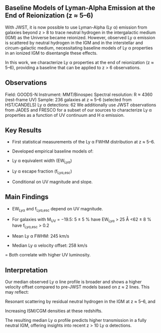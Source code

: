 ## Baseline Models of Lyman-Alpha Emission at the End of Reionization (z ≈ 5–6)

With JWST, it is now possible to use Lyman-Alpha (Ly α) emission from galaxies beyond z > 8 to trace neutral hydrogen in the intergalactic medium (IGM) as the Universe became reionized. However, observed Ly α emission is scattered by neutral hydrogen in the IGM and in the interstellar and circum-galactic medium, necessitating baseline models of Ly α properties in an ionized IGM to disentangle these effects.

In this work, we characterize Ly α properties at the end of reionization (z ≈ 5–6), providing a baseline that can be applied to z > 6 observations.

## Observations

Field: GOODS-N
Instrument: MMT/Binospec
Spectral resolution: R ≈ 4360 (rest-frame UV)
Sample: 236 galaxies at z ≈ 5–6 (selected from HST/CANDELS)
Ly α detections: 62
We additionally use JWST observations from JADES and FRESCO for a subset of our sources to characterize Ly α properties as a function of UV continuum and H α emission.


## Key Results

- First statistical measurements of the Ly α FWHM distribution at z ≈ 5–6.

- Developed empirical baseline models of:

- Ly α equivalent width (EW<sub>Lyα</sub>)

- Ly α escape fraction (f<sub>Lyα,esc</sub>)

- Conditional on UV magnitude and slope.

## Main Findings

- EW<sub>Lyα</sub> and f<sub>Lyα,esc</sub> depend on UV magnitude.

- For galaxies with M<sub>UV</sub> = −19.5: 5 ± 5 % have EW<sub>Lyα</sub> > 25 Å <62 ± 8 % have f<sub>Lyα,esc</sub> > 0.2

- Mean Ly α FWHM: 245 km/s

- Median Ly α velocity offset: 258 km/s

= Both correlate with higher UV luminosity.

## Interpretation

Our median observed Ly α line profile is broader and shows a higher velocity offset compared to pre-JWST models based on z ≈ 2 lines. This may reflect:

Resonant scattering by residual neutral hydrogen in the IGM at z ≈ 5–6, and

Increasing ISM/CGM densities at these redshifts.

The resulting median Ly α profile predicts higher transmission in a fully neutral IGM, offering insights into recent z > 10 Ly α detections.


